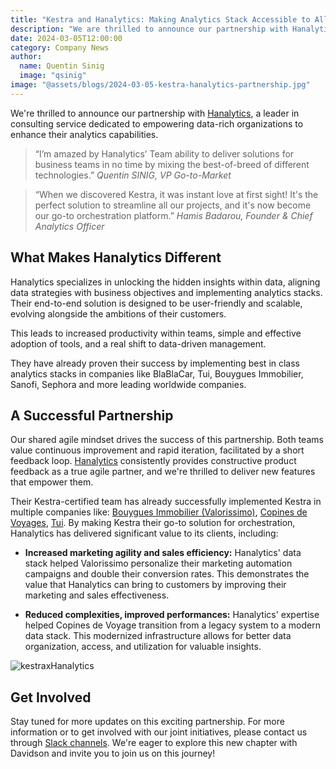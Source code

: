 ```yaml
---
title: "Kestra and Hanalytics: Making Analytics Stack Accessible to All Teams"
description: "We are thrilled to announce our partnership with Hanalytics, a leader in consulting service dedicated to empowering data-rich organizations to enhance their analytics capabilities."
date: 2024-03-05T12:00:00
category: Company News
author:
  name: Quentin Sinig
  image: "qsinig"
image: "@assets/blogs/2024-03-05-kestra-hanalytics-partnership.jpg"
---
```


We're thrilled to announce our partnership with [Hanalytics](https://www.data-hanalytics.io/), a leader in consulting service dedicated to empowering data-rich organizations to enhance their analytics capabilities.

> “I’m amazed by Hanalytics’ Team ability to deliver solutions for business teams in no time by mixing the best-of-breed of different technologies.”
*Quentin SINIG, VP Go-to-Market*


> “When we discovered Kestra, it was instant love at first sight! It's the perfect solution to streamline all our projects, and it's now become our go-to orchestration platform.”
*Hamis Badarou, Founder & Chief Analytics Officer*


## What Makes Hanalytics Different

Hanalytics specializes in unlocking the hidden insights within data, aligning data strategies with business objectives and implementing analytics stacks. Their end-to-end solution is designed to be user-friendly and scalable, evolving alongside the ambitions of their customers.

This leads to increased productivity within teams, simple and effective adoption of tools, and a real shift to data-driven management.

They have already proven their success by implementing best in class analytics stacks in companies like BlaBlaCar, Tui, Bouygues Immobilier, Sanofi, Sephora and more leading worldwide companies.

## A Successful Partnership

Our shared agile mindset drives the success of this partnership. Both teams value continuous improvement and rapid iteration, facilitated by a short feedback loop. [Hanalytics](https://kestra.io/partners) consistently provides constructive product feedback as a true agile partner, and we're thrilled to deliver new features that empower them.

Their Kestra-certified team has already successfully implemented Kestra in multiple companies like: [Bouygues Immobilier (Valorissimo)](https://kestra.io/blogs/2024-01-23-bouygues-immobilier-valorissimo), [Copines de Voyages](https://kestra.io/use-cases/stories/10-copines-de-voyage), [Tui](https://www.data-hanalytics.io/blog/tui-customer-data-platform). By making Kestra their go-to solution for orchestration, Hanalytics has delivered significant value to its clients, including:

- **Increased marketing agility and sales efficiency:** Hanalytics' data stack helped Valorissimo personalize their marketing automation campaigns and double their conversion rates. This demonstrates the value that Hanalytics can bring to customers by improving their marketing and sales effectiveness.

- **Reduced complexities, improved performances:** Hanalytics' expertise helped Copines de Voyage transition from a legacy system to a modern data stack. This modernized infrastructure allows for better data organization, access, and utilization for valuable insights.

![kestraxHanalytics](@assets/blogs/2024-01-23-bouygues-immobilier-valorissimo.jpg)

## Get Involved

Stay tuned for more updates on this exciting partnership. For more information or to get involved with our joint initiatives, please contact us through [Slack channels](https://kestra.io/slack). We're eager to explore this new chapter with Davidson and invite you to join us on this journey!

